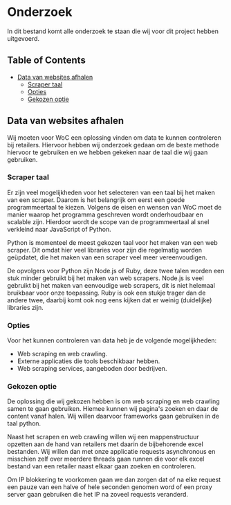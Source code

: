 # Onderzoek
In dit bestand komt alle onderzoek te staan die wij voor dit project hebben uitgevoerd.

## Table of Contents
* [Data van websites afhalen](#data-van-websites-afhalen)
  * [Scraper taal](#scraper-taal)
  * [Opties](#opties)
  * [Gekozen optie](#gekozen-optie)

## Data van websites afhalen
Wij moeten voor WoC een oplossing vinden om data te kunnen controleren bij retailers. Hiervoor hebben wij onderzoek gedaan om de beste methode hiervoor te gebruiken en we hebben gekeken naar de taal die wij gaan gebruiken.

### Scraper taal

Er zijn veel mogelijkheden voor het selecteren van een taal bij het maken van een scraper. Daarom is het belangrijk om eerst een goede programmeertaal te kiezen. Volgens de eisen en wensen van WoC moet de manier waarop het programma geschreven wordt onderhoudbaar en scalable zijn. Hierdoor wordt de scope van de programmeertaal al snel verkleind naar JavaScript of Python.

Python is momenteel de meest gekozen taal voor het maken van een web scraper. Dit omdat hier veel libraries voor zijn die regelmatig worden geüpdatet, die het maken van een scraper veel meer vereenvoudigen.

De opvolgers voor Python zijn Node.js of Ruby, deze twee talen worden een stuk minder gebruikt bij het maken van web scrapers. Node.js is veel gebruikt bij het maken van eenvoudige web scrapers, dit is niet helemaal bruikbaar voor onze toepassing. Ruby is ook een stukje trager dan de andere twee, daarbij komt ook nog eens kijken dat er weinig (duidelijke) libraries zijn.

### Opties
Voor het kunnen controleren van data heb je de volgende mogelijkheden:
- Web scraping en web crawling.
- Externe applicaties die tools beschikbaar hebben.
- Web scraping services, aangeboden door bedrijven.

### Gekozen optie
De oplossing die wij gekozen hebben is om web scraping en web crawling samen te gaan gebruiken. Hiemee kunnen wij pagina's zoeken en daar de content vanaf halen. Wij willen daarvoor frameworks gaan gebruiken in de taal python.

Naast het scrapen en web crawling willen wij een mappenstructuur opzetten aan de hand van retailers met daarin de bijbehorende excel bestanden. Wij willen dan met onze applicatie requests asynchronous en misschien zelf over meerdere threads gaan runnen die voor elk excel bestand van een retailer naast elkaar gaan zoeken en controleren. 

Om IP blokkering te voorkomen gaan we dan zorgen dat of na elke request een pauze van een halve of hele seconden genomen word of een proxy server gaan gebruiken die het IP na zoveel requests veranderd.
